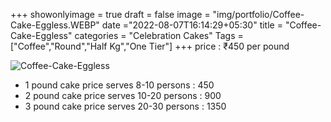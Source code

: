+++
showonlyimage = true
draft = false
image = "img/portfolio/Coffee-Cake-Eggless.WEBP"
date ="2022-08-07T16:14:29+05:30"
title = "Coffee-Cake-Eggless"
categories = "Celebration Cakes"
Tags = ["Coffee","Round","Half Kg","One Tier"]
+++
price : ₹450 per pound
<!--more-->
![Coffee-Cake-Eggless](/img/portfolio/Coffee-Cake-Eggless.WEBP)
* 1 pound cake price serves 8-10 persons : 450
* 2 pound cake price serves 10-20 persons : 900
* 3 pound cake price serves 20-30 persons : 1350
